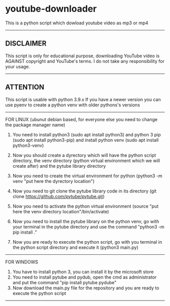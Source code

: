 # youtube-downloader
This is a python script which dowload youtube video as mp3 or mp4


------------
DISCLAIMER
------------
This script is only for educational purpose, downloading YouTube video is AGAINST copyright and YouTube's terms. I do not take any responsibility for your usage.

-----------
ATTENTION
-----------
This script is usable with python 3.9.x 
If you have a newer version you can use pyenv to create a python venv with older pythons's versions


------------
FOR LINUX (ubunut debian based, for everyone else you need to change the package manager name)
1) You need to install python3 (sudo apt install python3) and python 3 pip (sudo apt install python3-pip) and install python venv (sudo apt install python3-venv)

2) Now you should create a dyrectory which will have the python script directory, the venv directory (python virtual environment which we will create after) and the pytube library directory

3) Now you need to create the virtual environment for python (python3 -m venv "put here the dyrectory location")

4) Now you need to git clone the pytube library code in its directory (git clone https://github.com/pytube/pytube.git)

5) Now you need to activate the python virtual  environment (source "put here the venv directory location"/bin/activate)

6) Now you need to install the pytube library on the python venv, go with your terminal in the pytube directory and use the command "python3 -m pip install ."

7) Now you are ready to execute the python script, go with you terminal in the python script directory and execute it (python3 main.py)


------------
FOR WINDOWS
1) You have to install python 3, you can install it by the microsoft store
1) You need to install pytube and pydub, open the cmd as administrator and put the command "pip install pytube pydube"
2) Now download the main.py file for the repository and you are ready to execute the python script
------------
